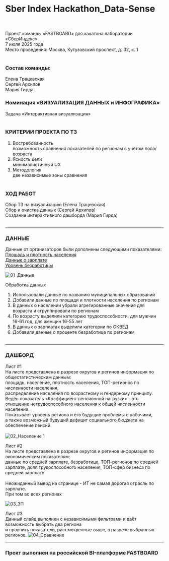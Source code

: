 # Sber Index Hackathon_Data-Sense</br></br>

Проект команды «FASTBOARD» для хакатона лаборатории «СберИндекс» </br>7 июля 2025 года</br>
Место проведения: Москва, Кутузовский проспект, д. 32, к. 1</br></br>

### Состав команды:</br>
Елена Трацевская</br>
Сергей Архипов</br>
Мария Гирда</br>

### Номинация «ВИЗУАЛИЗАЦИЯ ДАННЫХ и ИНФОГРАФИКА»</br>
Задача «Интерактивная визуализация»</br></br>

### КРИТЕРИИ ПРОЕКТА ПО ТЗ</br>
1. Востребованность</br>
  возможность сравнения показателей по регионам с учётом пола/возраста</br>
2. Ясность цели</br>
  минималистичный UX</br>
3. Методология</br>
   две независимые зоны сравнения</br></br>

### ХОД РАБОТ</br>
Сбор ТЗ на визуализацию (Елена Трацевская)</br>
Сбор и очистка данных (Сергей Архипов)</br>
Создание интерактивного дашборда (Мария Гирда)</br></br>

---
### ДАННЫЕ</br>
Данные от организаторов были дополнены следующими показателями:</br>
[Площадь и плотность населения](https://docs.yandex.ru/docs/view?url=ya-browser%3A%2F%2F4DT1uXEPRrJRXlUFoewruFvyjbmqb4vlV7xuR8B4zsYoF9njtcusEgv5WZioIKTa4eq62GnPZ5UDLVGj8DTKPCw3cm6FpmWeiK9BhlqCFFLkuP_3IcYLA2jkFtAa5YxSDlqXtChf16hJB0qFKi8Cnw%3D%3D%3Fsign%3DOFhrGxgo7hspimtwUieVD6-IlpuIUp1zoNd-aGJHWMo%3D&name=Ejegod_02-01_2022.xlsx)    
[Данные о зарплате](https://showdata.rosstat.gov.ru/report/278170/)    
[Уровень безработицы](https://showdata.rosstat.gov.ru/report/274316/)<br> 

![01_Данные](https://github.com/user-attachments/assets/7270a3c0-237e-4243-8b3b-330e4bf47026)

Обработка данных</br>
1.  Использовали данные по названию муниципальных образований
2.  Добавили данные по площади и плотности населения по регионам
3.  В данных о населении убрали агрегированные значения для возраста
   и  сгруппировали по регионам
5.  По возрасту выделили категорию трудоспособности, для мужчин 16-61 год, для женщин 16-55 лет
6.  В данных о зарплатах выделили категории по ОКВЕД 
7.  Добавили данные о проценте безработице по регионам
</br></br>
---
### ДАШБОРД</br>
Лист #1</br>
На листе представлена в разрезе округов и регинов информация по общестатистическим данным:</br>
площадь, население, плотность населения, ТОП-регионов по численности населения, </br>распределение населения по возрастному и гендерному принципу.</br>
Ведён показатель  «Коэффициент пенсионной нагрузки» - это отношение нетрудоспособного населения к общей численности населения.</br>
Показывает уровень региона и его будущие проблемы с рабочими,</br> 
а также возможный будущий дефицит социального бюджета на обеспечение пенсий</br></br>
![02_Население 1](https://github.com/user-attachments/assets/ecf5f144-0931-4bef-a5f1-4c866643bfe7)

Лист #2</br>
На листе представлена в разрезе округов и регинов информация по экономическим показателям:</br>
данные по средней зарплате, безработице, ТОП-регионов по средней зарплате, доля трудоспособного населения, ТОП-сфер бизнеса по средней зарплате</br></br>
Неожиданный вывод на странице - ИТ не самая дорогая отрасль по зарплате. </br>При том во всех регионах

![03_ЗП](https://github.com/user-attachments/assets/674a09f2-17f6-4867-8a59-efcd1918333f)

Лист #3</br>
Данный слайд выполнен с независимыми фильтрами и даёт возможность выбрать два региона</br> и сравнить показатели, рассмотренные выше, в разрезе выбранных регионов.
![04_Сравнение](https://github.com/user-attachments/assets/c8f8bfec-1cf7-4730-8b01-1f78cbce8a89)


---
### Прект выполнен на российской BI-платформе FASTBOARD

